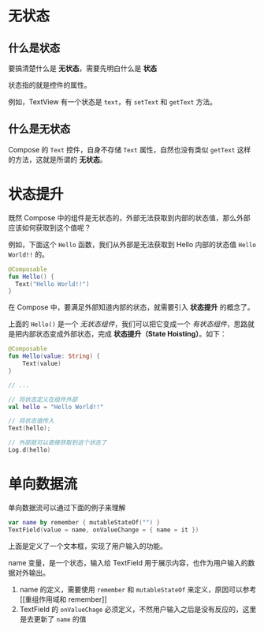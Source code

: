 # 无状态

## 什么是状态

要搞清楚什么是 **无状态**，需要先明白什么是 **状态**

状态指的就是控件的属性。

例如，TextView 有一个状态是 `text`，有 `setText` 和 `getText` 方法。

## 什么是无状态

Compose 的 `Text` 控件，自身不存储 `Text` 属性，自然也没有类似 `getText` 这样的方法，这就是所谓的 **无状态**。

# 状态提升

既然 Compose 中的组件是无状态的，外部无法获取到内部的状态值，那么外部应该如何获取到这个值呢？

例如，下面这个 `Hello` 函数，我们从外部是无法获取到 Hello 内部的状态值 `Hello World!!` 的。

```kotlin
@Composable
fun Hello() {
  Text("Hello World!!")
}
```

在 Compose 中，要满足外部知道内部的状态，就需要引入 **状态提升** 的概念了。

上面的 `Hello()` 是一个 *无状态组件*，我们可以把它变成一个 *有状态组件*，思路就是把内部状态变成外部状态，完成 **状态提升（State Hoisting）**。如下：

```kotlin
@Composable
fun Hello(value: String) {
	Text(value)
}

// ...

// 将状态定义在组件外部
val hello = "Hello World!!"

// 将状态值传入
Text(hello);

// 外部就可以直接获取到这个状态了
Log.d(hello)
```

# 单向数据流

单向数据流可以通过下面的例子来理解

```kotlin
var name by remember { mutableStateOf("") }  
TextField(value = name, onValueChange = { name = it })
```

上面是定义了一个文本框，实现了用户输入的功能。

name 变量，是一个状态，输入给 TextField 用于展示内容，也作为用户输入的数据对外输出。

1. name 的定义，需要使用 `remember` 和 `mutableStateOf` 来定义，原因可以参考 [[重组作用域和 remember]]
2. TextField 的 `onValueChage` 必须定义，不然用户输入之后是没有反应的，这里是去更新了 `name` 的值

 